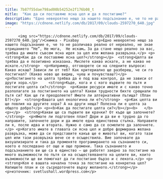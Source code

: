```yaml
---
title: 7b87f55dae798ad00b54252e2f176b08_t
mitle:  "Как да си поставяме ясна цел и да я постигаме?"
description: "Едно невероятно нещо за нашето подсъзнание е, че то не различава реално от нереално, не знае отрицанието “Не”, Не мога,  Не искам… За да стане нещо реално за вас, трябва да имате съвсем ясна идея за цел или желана развръзка. Как да си поставяме ясна цел? Целта ви трябва да е позитивно изказана. Мислете какво …"
image: "https://cdnone.netlify.com/db/2017/09/clouds-2597270_640.jpg"
---
```


          <img src="https://cdnone.netlify.com/db/2017/09/clouds-2597270_640.jpg"/>Снимка - Pixabay        <p>Едно невероятно нещо за нашето подсъзнание е, че то не различава реално от нереално, не знае отрицанието “Не”, Не мога,  Не искам… За да стане нещо реално за вас, трябва да имате съвсем ясна идея за цел или желана развръзка.</p> <p><strong>Как да си поставяме ясна цел?</strong></p>  <strong>Целта ви трябва да е позитивно изказана. Мислете какво искате, а не какво не искате.</strong>  <p>Например, отговорете си на следните въпроси: Какво искаш? Зависи ли от теб? Как критериално ще разбереш, че си го постигнал? (Какво ново ще видиш, чуеш и почувстваш?)</p> <p>Постигането на целта трябва да е под ваш контрол, да не зависи от други хора.</p>     <strong>Къде, кога и с кого вървите по пътя и постигате целта си?</strong>  <p>Какви ресурси имате и с какво точно разполагате за постигането на целта? Какви трудности бихте срещнали по пътя си? Как ще ги преодолеете? Имате ли алтернативни пътища? (План Б?)</p>  <strong>Вашата цел екологична ли е?</strong>  <p>Как целта ви ще повлия на другите хора? А на други неща? Полезна ли е целта за общото добро?</p> <p><b>Как да постигате целта си?</b></p><b>   </b><p></p>  <strong>Какви ще са първите ви крачки? От къде ще започнете?</strong>  <p>Имате ли подготвен план? Дори и да ви е трудно да го направите, започнете дори и да имате една единствена стъпка. Направите ли я, после идва и втората. Нужно е само да се осмелите да започнете.</p> <p>Когато имате в главата си ясна цел и добре формирана желана развръзка, може да си представите какъв ще е животът ви, когато тази цел или тази развръзка вече се е осъществила. Вие започвате да визуализирате и така да променяте програмирането на съзнанието си, което е последвано от още и още промени. Така съзнанието и подсъзнанието ви ще са в единство – ще работят заедно за постигане на много възможности по пътя си на осъществяването на целите ви, които възможности ще ви помогнат да ги постигане бързо и с лекота.</p> <p><strong>Коя е вашата начална точка за постигане на конкретна цел? Напишете план и се съсредоточете върху желаното.</strong></p> <p>източник: svetlushall.wordpress.com</p>        